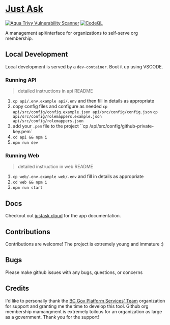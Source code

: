# [Just Ask](https://justask.cloud)
[![Aqua Trivy Vulnerability Scanner](https://github.com/patricksimonian/just-ask/actions/workflows/trivy.yaml/badge.svg)](https://github.com/patricksimonian/just-ask/actions/workflows/trivy.yaml)
[![CodeQL](https://github.com/patricksimonian/just-ask/actions/workflows/codeql-analysis.yml/badge.svg)](https://github.com/patricksimonian/just-ask/actions/workflows/codeql-analysis.yml)


A management api/interface for organizations to self-serve org membership. 
## Local Development

 Local development is served by a `dev-container`.  Boot it up using VSCODE.

 ### Running API

 > detailed instructions in api README
 1. `cp api/.env.example api/.env` and then fill in details as appropriate
 2. copy config files and configure as needed `cp api/src/config/config.example.json api/src/config/config.json` `cp api/src/config/rolemappers.example.json api/src/config/rolemappers.json`
 3. add your `.pem` file to the project ``cp /api/src/config/github-private-key.pem`
 4. `cd api && npm i`
 5. `npm run dev`


### Running Web
> detailed instruction in web README
1. `cp web/.env.example web/.env` and fill in details as appropriate
2. `cd web && npm i`
3. `npm run start`

## Docs

Checkout out [justask.cloud](https://justask.cloud) for the app documentation.


## Contributions

Contributions are welcome! The project is extremely young and immature :) 

## Bugs

Please make github issues with any bugs, questions, or concerns

## Credits

I'd like to personally thank the [BC Gov Platform Services' Team](https://bcdevexchange.org/AboutUs) organization for support and granting me the time to develop this tool. Github org membership mamangment is extremely toilous for an organization as large as a government. Thank you for the support!
